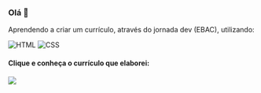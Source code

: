 ### Olá :wave:

Aprendendo a criar um currículo, através do jornada dev (EBAC), utilizando: 

![HTML](https://img.shields.io/badge/HTML5-E34F26?style=for-the-badge&logo=html5&logoColor=white) ![CSS](https://img.shields.io/badge/CSS3-1572B6?style=for-the-badge&logo=css3&logoColor=white)

#### Clique e conheça o currículo que elaborei: 
[<img src='https://img.shields.io/badge/GitHub%20Pages-222222?style=for-the-badge&logo=GitHub%20Pages&logoColor=white'>](https://luiz-kuit.github.io/devweekgit.github.io/)

